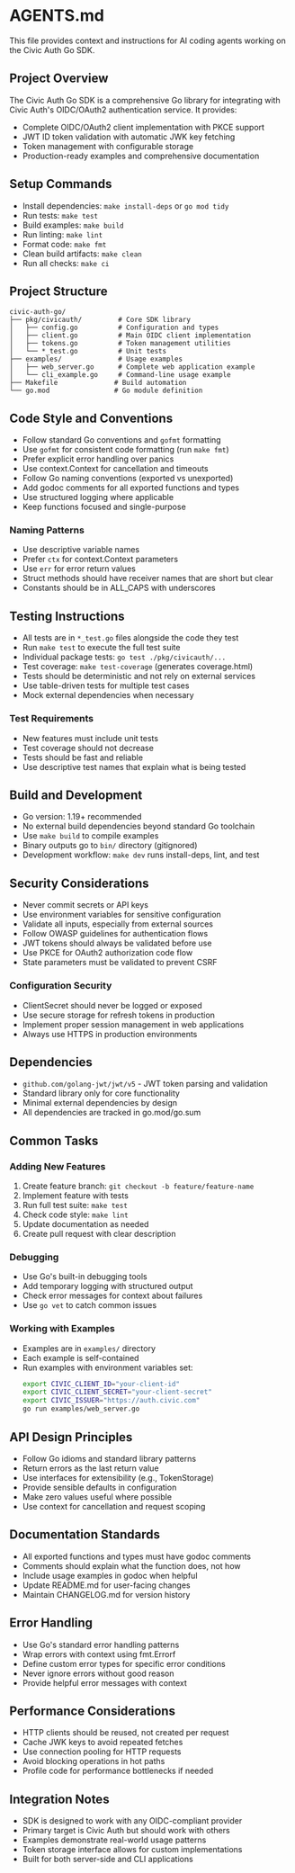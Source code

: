 # AGENTS.md

This file provides context and instructions for AI coding agents working on the Civic Auth Go SDK.

## Project Overview

The Civic Auth Go SDK is a comprehensive Go library for integrating with Civic Auth's OIDC/OAuth2 authentication service. It provides:
- Complete OIDC/OAuth2 client implementation with PKCE support
- JWT ID token validation with automatic JWK key fetching
- Token management with configurable storage
- Production-ready examples and comprehensive documentation

## Setup Commands

- Install dependencies: `make install-deps` or `go mod tidy`
- Run tests: `make test`
- Build examples: `make build`
- Run linting: `make lint`
- Format code: `make fmt`
- Clean build artifacts: `make clean`
- Run all checks: `make ci`

## Project Structure

```
civic-auth-go/
├── pkg/civicauth/         # Core SDK library
│   ├── config.go          # Configuration and types
│   ├── client.go          # Main OIDC client implementation
│   ├── tokens.go          # Token management utilities
│   └── *_test.go          # Unit tests
├── examples/              # Usage examples
│   ├── web_server.go      # Complete web application example
│   └── cli_example.go     # Command-line usage example
├── Makefile              # Build automation
└── go.mod                # Go module definition
```

## Code Style and Conventions

- Follow standard Go conventions and `gofmt` formatting
- Use `gofmt` for consistent code formatting (run `make fmt`)
- Prefer explicit error handling over panics
- Use context.Context for cancellation and timeouts
- Follow Go naming conventions (exported vs unexported)
- Add godoc comments for all exported functions and types
- Use structured logging where applicable
- Keep functions focused and single-purpose

### Naming Patterns
- Use descriptive variable names
- Prefer `ctx` for context.Context parameters
- Use `err` for error return values
- Struct methods should have receiver names that are short but clear
- Constants should be in ALL_CAPS with underscores

## Testing Instructions

- All tests are in `*_test.go` files alongside the code they test
- Run `make test` to execute the full test suite
- Individual package tests: `go test ./pkg/civicauth/...`
- Test coverage: `make test-coverage` (generates coverage.html)
- Tests should be deterministic and not rely on external services
- Use table-driven tests for multiple test cases
- Mock external dependencies when necessary

### Test Requirements
- New features must include unit tests
- Test coverage should not decrease
- Tests should be fast and reliable
- Use descriptive test names that explain what is being tested

## Build and Development

- Go version: 1.19+ recommended
- No external build dependencies beyond standard Go toolchain
- Use `make build` to compile examples
- Binary outputs go to `bin/` directory (gitignored)
- Development workflow: `make dev` runs install-deps, lint, and test

## Security Considerations

- Never commit secrets or API keys
- Use environment variables for sensitive configuration
- Validate all inputs, especially from external sources
- Follow OWASP guidelines for authentication flows
- JWT tokens should always be validated before use
- Use PKCE for OAuth2 authorization code flow
- State parameters must be validated to prevent CSRF

### Configuration Security
- ClientSecret should never be logged or exposed
- Use secure storage for refresh tokens in production
- Implement proper session management in web applications
- Always use HTTPS in production environments

## Dependencies

- `github.com/golang-jwt/jwt/v5` - JWT token parsing and validation
- Standard library only for core functionality
- Minimal external dependencies by design
- All dependencies are tracked in go.mod/go.sum

## Common Tasks

### Adding New Features
1. Create feature branch: `git checkout -b feature/feature-name`
2. Implement feature with tests
3. Run full test suite: `make test`
4. Check code style: `make lint`
5. Update documentation as needed
6. Create pull request with clear description

### Debugging
- Use Go's built-in debugging tools
- Add temporary logging with structured output
- Check error messages for context about failures
- Use `go vet` to catch common issues

### Working with Examples
- Examples are in `examples/` directory
- Each example is self-contained
- Run examples with environment variables set:
  ```bash
  export CIVIC_CLIENT_ID="your-client-id"
  export CIVIC_CLIENT_SECRET="your-client-secret"
  export CIVIC_ISSUER="https://auth.civic.com"
  go run examples/web_server.go
  ```

## API Design Principles

- Follow Go idioms and standard library patterns
- Return errors as the last return value
- Use interfaces for extensibility (e.g., TokenStorage)
- Provide sensible defaults in configuration
- Make zero values useful where possible
- Use context for cancellation and request scoping

## Documentation Standards

- All exported functions and types must have godoc comments
- Comments should explain what the function does, not how
- Include usage examples in godoc when helpful
- Update README.md for user-facing changes
- Maintain CHANGELOG.md for version history

## Error Handling

- Use Go's standard error handling patterns
- Wrap errors with context using fmt.Errorf
- Define custom error types for specific error conditions
- Never ignore errors without good reason
- Provide helpful error messages with context

## Performance Considerations

- HTTP clients should be reused, not created per request
- Cache JWK keys to avoid repeated fetches
- Use connection pooling for HTTP requests
- Avoid blocking operations in hot paths
- Profile code for performance bottlenecks if needed

## Integration Notes

- SDK is designed to work with any OIDC-compliant provider
- Primary target is Civic Auth but should work with others
- Examples demonstrate real-world usage patterns
- Token storage interface allows for custom implementations
- Built for both server-side and CLI applications

